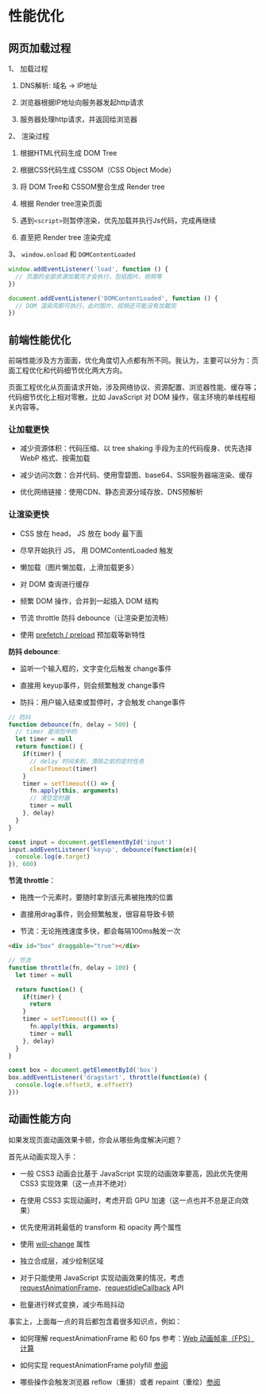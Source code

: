 # 性能优化

## 网页加载过程

1、 加载过程

1. DNS解析: 域名 -> IP地址

2. 浏览器根据IP地址向服务器发起http请求

3. 服务器处理http请求，并返回给浏览器

2、 渲染过程

1. 根据HTML代码生成 DOM Tree

2. 根据CSS代码生成 CSSOM（CSS Object Mode）

3. 将 DOM Tree和 CSSOM整合生成 Render tree

4. 根据 Render tree渲染页面

5. 遇到`<script>`则暂停渲染，优先加载并执行Js代码，完成再继续

6. 直至把 Render tree 渲染完成

3、 `window.onload` 和 `DOMContentLoaded`

```js
window.addEventListener('load', function () {
  // 页面的全部资源加载完才会执行，包括图片、视频等
})

document.addEventListener('DOMContentLoaded', function () {
  // DOM 渲染完即可执行，此时图片、视频还可能没有加载完
})
```

## 前端性能优化

前端性能涉及方方面面，优化角度切入点都有所不同。我认为，主要可以分为：页面工程优化和代码细节优化两大方向。

页面工程优化从页面请求开始，涉及网络协议、资源配置、浏览器性能、缓存等；代码细节优化上相对零散，比如 JavaScript 对 DOM 操作，宿主环境的单线程相关内容等。

### 让加载更快

- 减少资源体积：代码压缩、以 tree shaking 手段为主的代码瘦身、优先选择 WebP 格式、按需加载

- 减少访问次数：合并代码、使用雪碧图、base64、SSR服务器端渲染、缓存

- 优化网络链接：使用CDN、静态资源分域存放、DNS预解析

### 让渲染更快

- CSS 放在 head， JS 放在 body 最下面

- 尽早开始执行 JS， 用 DOMContentLoaded 触发

- 懒加载（图片懒加载，上滑加载更多）

- 对 DOM 查询进行缓存

- 频繁 DOM 操作，合并到一起插入 DOM 结构

- 节流 throttle 防抖 debounce（让渲染更加流畅）

- 使用 [prefetch / preload](https://blog.csdn.net/vivo_tech/article/details/109485871) 预加载等新特性

**防抖 debounce**:

- 监听一个输入框的，文字变化后触发 change事件

- 直接用 keyup事件，则会频繁触发 change事件

- 防抖：用户输入结束或暂停时，才会触发 change事件

```js
// 防抖
function debounce(fn, delay = 500) {
  // timer 是闭包中的
  let timer = null
  return function() {
    if(timer) {
      // delay 时间未到，清除之前的定时任务
      clearTimeout(timer)
    }
    timer = setTimeout(() => {
      fn.apply(this, arguments)
      // 清空定时器
      timer = null
    }, delay)
  }
}

const input = document.getElementById('input')
input.addEventListener('keyup', debounce(function(e){
  console.log(e.target)
}), 600)
```

**节流 throttle**：

- 拖拽一个元素时，要随时拿到该元素被拖拽的位置

- 直接用drag事件，则会频繁触发，很容易导致卡顿

- 节流：无论拖拽速度多快，都会每隔100ms触发一次

```html
<div id="box" draggable="true"></div>
```

```js
// 节流
function throttle(fn, delay = 100) {
  let timer = null

  return function() {
    if(timer) {
      return
    }
    timer = setTimeout(() => {
      fn.apply(this, arguments)
      timer = null
    }, delay)
  }
}

const box = document.getElementById('box')
box.addEventListener('dragstart', throttle(function(e) {
  console.log(e.offsetX, e.offsetY)
}))
```

## 动画性能方向

如果发现页面动画效果卡顿，你会从哪些角度解决问题？

首先从动画实现入手：

- 一般 CSS3 动画会比基于 JavaScript 实现的动画效率要高，因此优先使用 CSS3 实现效果（这一点并不绝对）

- 在使用 CSS3 实现动画时，考虑开启 GPU 加速（这一点也并不总是正向效果）

- 优先使用消耗最低的 transform 和 opacity 两个属性

- 使用 [will-change](https://developer.mozilla.org/zh-CN/docs/Web/CSS/will-change) 属性

- 独立合成层，减少绘制区域

- 对于只能使用 JavaScript 实现动画效果的情况，考虑 [requestAnimationFrame](https://developer.mozilla.org/zh-CN/docs/Web/API/Window/requestAnimationFrame)、[requestIdleCallback](https://developer.mozilla.org/zh-CN/docs/Web/API/Window/requestIdleCallback) API

- 批量进行样式变换，减少布局抖动

事实上，上面每一点的背后都包含着很多知识点，例如：

- 如何理解 requestAnimationFrame 和 60 fps 参考：[Web 动画帧率（FPS）计算](https://www.cnblogs.com/coco1s/p/8029582.html)

- 如何实现 requestAnimationFrame polyfill [参阅](https://www.jianshu.com/p/2d5d638466c1)

- 哪些操作会触发浏览器 reflow（重排）或者 repaint（重绘）[参阅](https://blog.csdn.net/wanda000/article/details/104824686)
